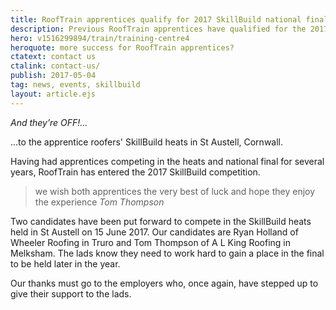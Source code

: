 ```yaml
---
title: RoofTrain apprentices qualify for 2017 SkillBuild national finals
description: Previous RoofTrain apprentices have qualified for the 2017 SkillBuild national finals in St Austell, Cornwall.
hero: v1516299894/train/training-centre4
heroquote: more success for RoofTrain apprentices?
ctatext: contact us
ctalink: contact-us/
publish: 2017-05-04
tag: news, events, skillbuild
layout: article.ejs
---
```


_And they’re OFF!..._

...to the apprentice roofers' SkillBuild heats in St Austell, Cornwall.

Having had apprentices competing in the heats and national final for several years, RoofTrain has entered the 2017 SkillBuild competition.

> we wish both apprentices the very best of luck and hope they enjoy the experience
<cite>Tom Thompson</cite>

Two candidates have been put forward to compete in the SkillBuild heats held in St Austell on 15 June 2017. Our candidates are Ryan Holland of Wheeler Roofing in Truro and Tom Thompson of A L King Roofing in Melksham. The lads know they need to work hard to gain a place in the final to be held later in the year.

Our thanks must go to the employers who, once again, have stepped up to give their support to the lads.
